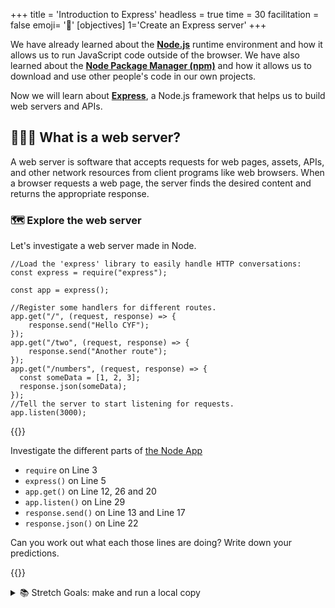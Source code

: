 +++
title = 'Introduction to Express'
headless = true
time = 30
facilitation = false
emoji= '🧩'
[objectives]
    1='Create an Express server'
+++

We have already learned about the **[Node.js](https://nodejs.org/en/)** runtime environment and how it allows us to run JavaScript code outside of the browser. We have also learned about the **[Node Package Manager (npm)](https://www.npmjs.com/)** and how it allows us to download and use other people's code in our own projects.

Now we will learn about **[Express](https://expressjs.com/)**, a Node.js framework that helps us to build web servers and APIs.

## 💁🏼‍♂️ What is a web server?

A web server is software that accepts requests for web pages, assets, APIs, and other network resources from client programs like web browsers. When a browser requests a web page, the server finds the desired content and returns the appropriate response.

### 🗺️ Explore the web server

Let's investigate a web server made in Node.

```runkit
//Load the 'express' library to easily handle HTTP conversations:
const express = require("express");

const app = express();

//Register some handlers for different routes.
app.get("/", (request, response) => {
    response.send("Hello CYF");
});
app.get("/two", (request, response) => {
    response.send("Another route");
});
app.get("/numbers", (request, response) => {
  const someData = [1, 2, 3];
  response.json(someData);
});
//Tell the server to start listening for requests.
app.listen(3000);
```

{{<note type="activity" title="Explore 5m">}}

Investigate the different parts of [the Node App](https://runkit.com/sallymcgrath/cyf-simple-server)

- `require` on Line 3
- `express()` on Line 5
- `app.get()` on Line 12, 26 and 20
- `app.listen()` on Line 29
- `response.send()` on Line 13 and Line 17
- `response.json()` on Line 22

Can you work out what each those lines are doing? Write down your predictions.

{{</note>}}

<details>
<summary>📚 Stretch Goals: make and run a local copy</summary>

### 🏘️ Run the Simple Server locally

{{<note type="activity" title="Set up your copy 5m">}}

1. Fork and clone: [https://github.com/CodeYourFuture/Node-Exercises](https://github.com/CodeYourFuture/Node-Exercises).
1. `cd` into the `cyf-simple-express` directory.
1. Run `npm install` to install the dependencies.
1. Once everything is installed, start the server with `npm start`

{{</note>}}
{{<note type="tip" title="Localhost">}}
Access your local API by going to `http://localhost:3000`
{{</note>}}

### 💅🏿 Modify the Server

{{<note type="activity" title="Poke around (10m)">}}
Now try to modify the `server.js` code to do something different.

#### Examples:

1. Say "Hello Margarita", instead of "Hello CYF"
2. Make it return an array of strings as json.
3. Make it return the current time
4. Advanced: make it return whatever you want!
   {{</note>}}

</details>
